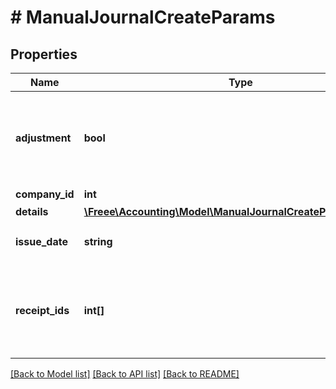 # # ManualJournalCreateParams

## Properties

Name | Type | Description | Notes
------------ | ------------- | ------------- | -------------
**adjustment** | **bool** | 決算整理仕訳フラグ（falseまたは未指定の場合: 日常仕訳） | [optional]
**company_id** | **int** | 事業所ID |
**details** | [**\Freee\Accounting\Model\ManualJournalCreateParamsDetails[]**](ManualJournalCreateParamsDetails.md) |  |
**issue_date** | **string** | 発生日 (yyyy-mm-dd) |
**receipt_ids** | **int[]** | 証憑ファイルID（ファイルボックスのファイルID）（配列） | [optional]

[[Back to Model list]](../../README.md#models) [[Back to API list]](../../README.md#endpoints) [[Back to README]](../../README.md)

